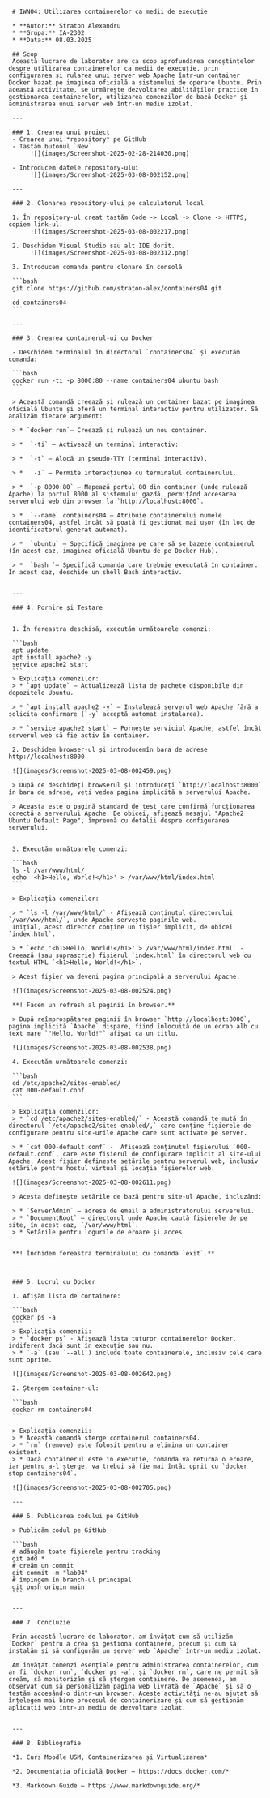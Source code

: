      # IWNO4: Utilizarea containerelor ca medii de execuție

     * **Autor:** Straton Alexandru  
     * **Grupa:** IA-2302  
     * **Data:** 08.03.2025  

     ## Scop
     Această lucrare de laborator are ca scop aprofundarea cunoștințelor despre utilizarea containerelor ca medii de execuție, prin configurarea și rularea unui server web Apache într-un container Docker bazat pe imaginea oficială a sistemului de operare Ubuntu. Prin această activitate, se urmărește dezvoltarea abilităților practice în gestionarea containerelor, utilizarea comenzilor de bază Docker și administrarea unui server web într-un mediu izolat.

     --- 

     ### 1. Crearea unui proiect
     - Crearea unui *repository* pe GitHub
     - Tastăm butonul `New`  
          ![](images/Screenshot-2025-02-28-214030.png)  

     - Introducem datele repository-ului  
          ![](images/Screenshot-2025-03-08-002152.png)  

     --- 

     ### 2. Clonarea repository-ului pe calculatorul local

     1. În repository-ul creat tastăm Code -> Local -> Clone -> HTTPS, copiem link-ul.  
          ![](images/Screenshot-2025-03-08-002217.png)  

     2. Deschidem Visual Studio sau alt IDE dorit.  
          ![](images/Screenshot-2025-03-08-002312.png)  

     3. Introducem comanda pentru clonare în consolă

     ```bash
     git clone https://github.com/straton-alex/containers04.git

     cd containers04
     ```

     --- 

     ### 3. Crearea containerul-ui cu Docker

     - Deschidem terminalul în directorul `containers04` și executăm comanda:

     ```bash
     docker run -ti -p 8000:80 --name containers04 ubuntu bash
     ```

     > Această comandă creează și rulează un container bazat pe imaginea oficială Ubuntu și oferă un terminal interactiv pentru utilizator. Să analizăm fiecare argument:

     > * `docker run`– Creează și rulează un nou container.

     > *  `-ti` – Activează un terminal interactiv:

     > *  `-t` – Alocă un pseudo-TTY (terminal interactiv).

     > *  `-i` – Permite interacțiunea cu terminalul containerului.

     > *  `-p 8000:80` – Mapează portul 80 din container (unde rulează Apache) la portul 8000 al sistemului gazdă, permițând accesarea serverului web din browser la `http://localhost:8000`.

     > *  `--name` containers04 – Atribuie containerului numele containers04, astfel încât să poată fi gestionat mai ușor (în loc de identificatorul generat automat).

     > *  `ubuntu` – Specifică imaginea pe care să se bazeze containerul (în acest caz, imaginea oficială Ubuntu de pe Docker Hub).

     > *  `bash `– Specifică comanda care trebuie executată în container. În acest caz, deschide un shell Bash interactiv.


     --- 

     ### 4. Pornire și Testare


     1. În fereastra deschisă, executăm următoarele comenzi:

     ```bash
     apt update
     apt install apache2 -y
     service apache2 start
     ```
     > Explicația comenzilor:
     > * `apt update` – Actualizează lista de pachete disponibile din depozitele Ubuntu.

     > * `apt install apache2 -y` – Instalează serverul web Apache fără a solicita confirmare (`-y` acceptă automat instalarea).

     > * `service apache2 start` – Pornește serviciul Apache, astfel încât serverul web să fie activ în container.

     2. Deschidem browser-ul și introducemîn bara de adrese http://localhost:8000

     ![](images/Screenshot-2025-03-08-002459.png)

     > După ce deschideți browserul și introduceți `http://localhost:8000` în bara de adrese, veți vedea pagina implicită a serverului Apache.

     > Aceasta este o pagină standard de test care confirmă funcționarea corectă a serverului Apache. De obicei, afișează mesajul "Apache2 Ubuntu Default Page", împreună cu detalii despre configurarea serverului.


     3. Executăm următoarele comenzi:

     ```bash
     ls -l /var/www/html/
     echo '<h1>Hello, World!</h1>' > /var/www/html/index.html
     ```

     > Explicația comenzilor:

     > * `ls -l /var/www/html/` - Afișează conținutul directorului `/var/www/html/`, unde Apache servește paginile web.
     Inițial, acest director conține un fișier implicit, de obicei `index.html`.

     > * `echo '<h1>Hello, World!</h1>' > /var/www/html/index.html` - Creează (sau suprascrie) fișierul `index.html` în directorul web cu textul HTML `<h1>Hello, World!</h1>`.

     > Acest fișier va deveni pagina principală a serverului Apache.

     ![](images/Screenshot-2025-03-08-002524.png)

     **! Facem un refresh al paginii în browser.**

     > După reîmprospătarea paginii în browser `http://localhost:8000`, pagina implicită `Apache` dispare, fiind înlocuită de un ecran alb cu text mare `"Hello, World!"` afișat ca un titlu.

     ![](images/Screenshot-2025-03-08-002538.png)

     4. Executăm următoarele comenzi:

     ```bash
     cd /etc/apache2/sites-enabled/
     cat 000-default.conf
     ```

     > Explicația comenzilor:
     > * `cd /etc/apache2/sites-enabled/` - Această comandă te mută în directorul `/etc/apache2/sites-enabled/,` care conține fișierele de configurare pentru site-urile Apache care sunt activate pe server.

     > * `cat 000-default.conf` -  Afișează conținutul fișierului `000-default.conf`, care este fișierul de configurare implicit al site-ului Apache. Acest fișier definește setările pentru serverul web, inclusiv setările pentru hostul virtual și locația fișierelor web.

     ![](images/Screenshot-2025-03-08-002611.png)

     > Acesta definește setările de bază pentru site-ul Apache, incluzând:

     > * `ServerAdmin` – adresa de email a administratorului serverului.
     > * `DocumentRoot` – directorul unde Apache caută fișierele de pe site, în acest caz, `/var/www/html`.
     > * Setările pentru logurile de eroare și acces.


     **! Închidem fereastra terminalului cu comanda `exit`.**

     --- 

     ### 5. Lucrul cu Docker

     1. Afișăm lista de containere:

     ```bash
     docker ps -a
     ```
     > Explicația comenzii:
     > * `docker ps` - Afișează lista tuturor containerelor Docker, indiferent dacă sunt în execuție sau nu.
     > * `-a` (sau `--all`) include toate containerele, inclusiv cele care sunt oprite.

     ![](images/Screenshot-2025-03-08-002642.png)

     2. Ștergem container-ul:

     ```bash
     docker rm containers04
     ```

     > Explicația comenzii:
     > * Această comandă șterge containerul containers04.
     > * `rm` (remove) este folosit pentru a elimina un container existent.
     > * Dacă containerul este în execuție, comanda va returna o eroare, iar pentru a-l șterge, va trebui să fie mai întâi oprit cu `docker stop containers04`.

     ![](images/Screenshot-2025-03-08-002705.png)

     --- 

     ### 6. Publicarea codului pe GitHub

     > Publicăm codul pe GitHub

     ```bash
     # adăugăm toate fișierele pentru tracking
     git add *
     # creăm un commit
     git commit -m "lab04"
     # împingem în branch-ul principal
     git push origin main
     ```

     --- 

     ### 7. Concluzie

     Prin această lucrare de laborator, am învățat cum să utilizăm `Docker` pentru a crea și gestiona containere, precum și cum să instalăm și să configurăm un server web `Apache` într-un mediu izolat. 

     Am învățat comenzi esențiale pentru administrarea containerelor, cum ar fi `docker run`, `docker ps -a`, și `docker rm`, care ne permit să creăm, să monitorizăm și să ștergem containere. De asemenea, am observat cum să personalizăm pagina web livrată de `Apache` și să o testăm accesând-o dintr-un browser. Aceste activități ne-au ajutat să înțelegem mai bine procesul de containerizare și cum să gestionăm aplicații web într-un mediu de dezvoltare izolat.


     --- 

     ### 8. Bibliografie

     *1. Curs Moodle USM, Containerizarea și Virtualizarea*

     *2. Documentația oficială Docker – https://docs.docker.com/*

     *3. Markdown Guide – https://www.markdownguide.org/*
